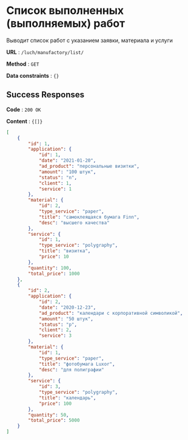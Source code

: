 # Список выполненных (выполняемых) работ 
Выводит список работ с указанием заявки, материала и услуги

**URL** : `/luch/manufactory/list/`

**Method** : `GET`

**Data constraints** : `{}`

## Success Responses

**Code** : `200 OK`

**Content** : `{[]}`

```json
[
    {
        "id": 1,
        "application": {
            "id": 1,
            "date": "2021-01-20",
            "ad_product": "персональные визитки",
            "amount": "100 штук",
            "status": "n",
            "client": 1,
            "service": 1
        },
        "material": {
            "id": 2,
            "type_service": "paper",
            "title": "самоклеящаяся бумага Finn",
            "desc": "высшего качества"
        },
        "service": {
            "id": 1,
            "type_service": "polygraphy",
            "title": "визитка",
            "price": 10
        },
        "quantity": 100,
        "total_price": 1000
    },
    {
        "id": 2,
        "application": {
            "id": 2,
            "date": "2020-12-23",
            "ad_product": "календари с корпоративной символикой",
            "amount": "50 штук",
            "status": "p",
            "client": 2,
            "service": 3
        },
        "material": {
            "id": 1,
            "type_service": "paper",
            "title": "фотобумага Luxor",
            "desc": "для полиграфии"
        },
        "service": {
            "id": 3,
            "type_service": "polygraphy",
            "title": "календарь",
            "price": 100
        },
        "quantity": 50,
        "total_price": 5000
    }
]